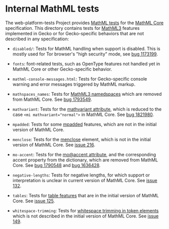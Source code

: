 # Internal MathML tests

The web-platform-tests Project provides [MathML tests](https://github.com/web-platform-tests/wpt/tree/master/mathml/)
for the [MathML Core](https://w3c.github.io/mathml-core/) specification. This
directory contains tests for [MathML3](https://www.w3.org/TR/MathML3/) features
implemented in Gecko or for Gecko-specific behaviors that are not described in
any specification:

- `disabled/`: Tests for MathML handling when support is disabled. This is
  mostly used for Tor browser's "high security" mode, see
  [bug 1173199](https://bugzilla.mozilla.org/1173199).

- `fonts`: font-related tests, such as OpenType features not handled yet in
  MathML Core or other Gecko-specific behavior.

- `mathml-console-messages.html`: Tests for Gecko-specific console warning and
  error messages triggered by MathML markup.

- `mathspaces_names`: Tests for
  [MathML3 namedspaces](https://www.w3.org/TR/MathML3/chapter2.html#type.namedspace)
  which are removed from MathML Core. See
  [bug 1793549](https://bugzilla.mozilla.org/1173199).

- `mathvariant`: Tests for the
   [mathvariant attribute](https://www.w3.org/TR/MathML3/chapter3.html#presm.commatt),
   which is reduced to the case `<mi mathvariant="normal">` in MathML
   Core. See [bug 1821980](https://bugzilla.mozilla.org/1821980).

- `mpadded`: Tests for some
   [mpadded](https://www.w3.org/TR/MathML3/chapter3.html#presm.mpadded)
   features, which are not in the initial version of MathML Core.

- `menclose`: Tests for the
   [menclose](https://www.w3.org/TR/MathML3/chapter3.html#presm.menclose)
   element, which is not in the initial version of MathML Core.
   See [issue 216](https://github.com/w3c/mathml/issues/216).

- `mo-accent`: Tests for the
   [mo@accent attribute](https://www.w3.org/TR/MathML3/chapter3.html#presm.mo.dict.attrs),
   and the corresponding accent property from the dictionary,
   which are removed from MathML Core.
   See [bug 1790548](https://bugzilla.mozilla.org/1790548)
   and [bug 1636428](https://bugzilla.mozilla.org/1636428).

- `negative-lengths`: Tests for negative lengths, for which support or
   interpretation is unclear in current version of MathML Core.
   See [issue 132](https://github.com/w3c/mathml-core/issues/132).

- `tables`: Tests for
   [table features](https://www.w3.org/TR/MathML3/chapter3.html#presm.tabmat)
   that are in the initial version of MathML Core.
   See [issue 125](https://github.com/w3c/mathml-core/issues/125).

- `whitespace-trimming`: Tests for
   [whitespace trimming in token elements](https://www.w3.org/TR/MathML3/chapter2.html#fund.collapse)
   which is not described in the initial version of MathML Core.
   See [issue 149](https://github.com/w3c/mathml-core/issues/149).
